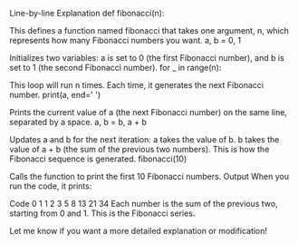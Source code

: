 Line-by-line Explanation
def fibonacci(n):

This defines a function named fibonacci that takes one argument, n, which represents how many Fibonacci numbers you want.
a, b = 0, 1

Initializes two variables: a is set to 0 (the first Fibonacci number), and b is set to 1 (the second Fibonacci number).
for _ in range(n):

This loop will run n times. Each time, it generates the next Fibonacci number.
print(a, end=' ')

Prints the current value of a (the next Fibonacci number) on the same line, separated by a space.
a, b = b, a + b

Updates a and b for the next iteration:
a takes the value of b.
b takes the value of a + b (the sum of the previous two numbers).
This is how the Fibonacci sequence is generated.
fibonacci(10)

Calls the function to print the first 10 Fibonacci numbers.
Output
When you run the code, it prints:

Code
0 1 1 2 3 5 8 13 21 34
Each number is the sum of the previous two, starting from 0 and 1. This is the Fibonacci series.

Let me know if you want a more detailed explanation or modification!
